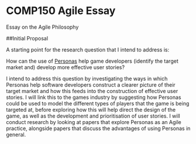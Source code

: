 # COMP150 Agile Essay
Essay on the Agile Philosophy

##Initial Proposal

A starting point for the research question that I intend to address is:

How can the use of [Personas](https://www.agilealliance.org/glossary/personas/) help game developers (identify the target market and) develop more effective user stories?

I intend to address this question by investigating the ways in which Personas help software developers construct a clearer picture of their target market and how this feeds into the construction of effective user stories. I will link this to the games industry by suggesting how Personas could be used to model the different types of players that the game is being targeted at, before exploring how this will help direct the design of the game, as well as the development and prioritisation of user stories. 
I will conduct research by looking at papers that explore Personas as an Agile practice, alongside papers that discuss the advantages of using Personas in general.
